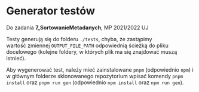# Generator testów

Do zadania **7_SortowanieMetadanych**, MP 2021/2022 UJ

Testy generują się do folderu `./tests`, chyba, że zastąpimy wartość zmiennej `OUTPUT_FILE_PATH` odpowiednią ścieżką do pliku docelowego (kolejne foldery, w których plik ma się znajdować muszą istnieć).

Aby wygenerować test, należy mieć zainstalowane `pnpm` (odpowiednio `npm`) i w głównym folderze sklonowanego repozytorium wpisać komendy `pnpm install` oraz `pnpm run gen` (odpowiednio `npm install` oraz `npm run gen`).
